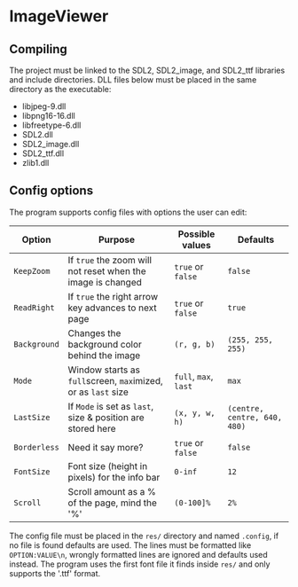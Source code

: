 # ImageViewer

## Compiling
The project must be linked to the SDL2, SDL2_image, and SDL2_ttf libraries and include directories. 
DLL files below must be placed in the same directory as the executable:
* libjpeg-9.dll
* libpng16-16.dll
* libfreetype-6.dll
* SDL2.dll
* SDL2_image.dll
* SDL2_ttf.dll
* zlib1.dll

## Config options
The program supports config files with options the user can edit:

Option      | Purpose                                                       | Possible values       | Defaults
------------|---------------------------------------------------------------|-----------------------|-----------------------
`KeepZoom`  | If `true` the zoom will not reset when the image is changed   | `true` or `false`     | `false`
`ReadRight` | If `true` the right arrow key advances to next page           | `true` or `false`     | `true`
`Background`| Changes the background color behind the image                 | `(r, g, b)`           | `(255, 255, 255)`
`Mode`      | Window starts as `full`screen, `max`imized, or as `last` size | `full`, `max`, `last` | `max`
`LastSize`  | If `Mode` is set as `last`, size & position are stored here   | `(x, y, w, h)`        | `(centre, centre, 640, 480)`
`Borderless`| Need it say more?                                             | `true` or `false`     | `false`
`FontSize`  | Font size (height in pixels) for the info bar                 | `0-inf`               | `12`
`Scroll`    | Scroll amount as a % of the page, mind the '%'                | `(0-100]%`            | `2%`

The config file must be placed in the `res/` directory and named `.config`, if no file is found defaults are used.
The lines must be formatted like `OPTION:VALUE\n`, wrongly formatted lines are ignored and defaults used instead.
The program uses the first font file it finds inside `res/` and only supports the '.ttf' format.